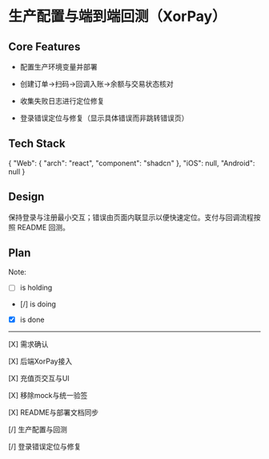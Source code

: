 # 生产配置与端到端回测（XorPay）

## Core Features

- 配置生产环境变量并部署

- 创建订单→扫码→回调入账→余额与交易状态核对

- 收集失败日志进行定位修复

- 登录错误定位与修复（显示具体错误而非跳转错误页）

## Tech Stack

{
  "Web": {
    "arch": "react",
    "component": "shadcn"
  },
  "iOS": null,
  "Android": null
}

## Design

保持登录与注册最小交互；错误由页面内联显示以便快速定位。支付与回调流程按照 README 回测。

## Plan

Note: 

- [ ] is holding
- [/] is doing
- [X] is done

---

[X] 需求确认

[X] 后端XorPay接入

[X] 充值页交互与UI

[X] 移除mock与统一验签

[X] README与部署文档同步

[/] 生产配置与回测

[/] 登录错误定位与修复
